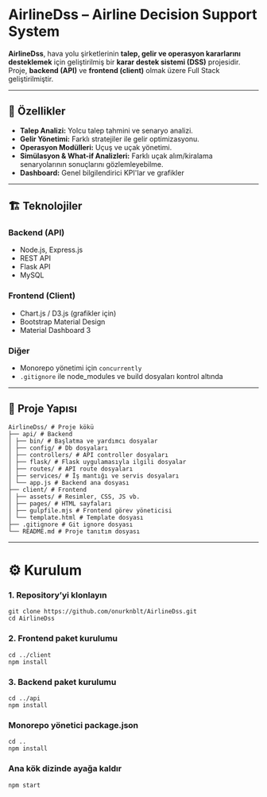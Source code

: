 # AirlineDss – Airline Decision Support System

**AirlineDss**, hava yolu şirketlerinin **talep, gelir ve operasyon kararlarını desteklemek** için geliştirilmiş bir **karar destek sistemi (DSS)** projesidir. Proje, **backend (API)** ve **frontend (client)** olmak üzere Full Stack geliştirilmiştir.

---

## 🚀 Özellikler

- **Talep Analizi:** Yolcu talep tahmini ve senaryo analizi.
- **Gelir Yönetimi:** Farklı stratejiler ile gelir optimizasyonu.
- **Operasyon Modülleri:** Uçuş ve uçak yönetimi.
- **Simülasyon & What-if Analizleri:** Farklı uçak alım/kiralama senaryolarının sonuçlarını gözlemleyebilme.
- **Dashboard:** Genel bilgilendirici KPI'lar ve grafikler

---

## 🏗 Teknolojiler

### Backend (API)
- Node.js, Express.js
- REST API
- Flask API
- MySQL

### Frontend (Client)
- Chart.js / D3.js (grafikler için)
- Bootstrap Material Design
- Material Dashboard 3

### Diğer
- Monorepo yönetimi için `concurrently`
- `.gitignore` ile node_modules ve build dosyaları kontrol altında

---

## 📂 Proje Yapısı

```
AirlineDss/ # Proje kökü
├── api/ # Backend
│ ├── bin/ # Başlatma ve yardımcı dosyalar
│ ├── config/ # Db dosyaları
│ ├── controllers/ # API controller dosyaları
│ ├── flask/ # Flask uygulamasıyla ilgili dosyalar
│ ├── routes/ # API route dosyaları
│ ├── services/ # İş mantığı ve servis dosyaları
│ └── app.js # Backend ana dosyası
├── client/ # Frontend
│ ├── assets/ # Resimler, CSS, JS vb.
│ ├── pages/ # HTML sayfaları
│ ├── gulpfile.mjs # Frontend görev yöneticisi
│ └── template.html # Template dosyası
├── .gitignore # Git ignore dosyası
└── README.md # Proje tanıtım dosyası
```




---

# ⚙️ Kurulum

### 1. Repository’yi klonlayın
```
git clone https://github.com/onurknblt/AirlineDss.git
cd AirlineDss
```

### 2. Frontend paket kurulumu
```
cd ../client
npm install
```

### 3. Backend paket kurulumu
```
cd ../api
npm install
```

### Monorepo yönetici package.json
```
cd ..
npm install
```

### Ana kök dizinde ayağa kaldır
```
npm start
```


